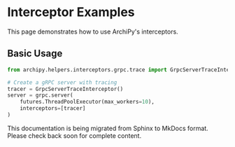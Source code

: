 # Interceptor Examples

This page demonstrates how to use ArchiPy's interceptors.

## Basic Usage

```python
from archipy.helpers.interceptors.grpc.trace import GrpcServerTraceInterceptor

# Create a gRPC server with tracing
tracer = GrpcServerTraceInterceptor()
server = grpc.server(
    futures.ThreadPoolExecutor(max_workers=10),
    interceptors=[tracer]
)
```

This documentation is being migrated from Sphinx to MkDocs format.
Please check back soon for complete content.